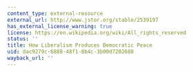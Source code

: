 ```yaml
---
content_type: external-resource
external_url: http://www.jstor.org/stable/2539197
has_external_license_warning: true
license: https://en.wikipedia.org/wiki/All_rights_reserved
status: ''
title: How Liberalism Produces Democratic Peace
uid: dac9279c-6888-48f1-8b4c-3b00d7202680
wayback_url: ''
---
```


